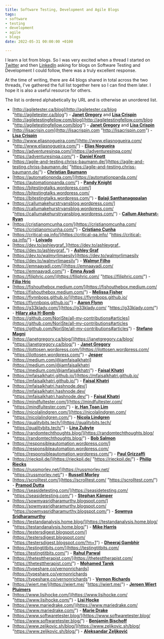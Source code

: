 ```yaml
---
title: Software Testing, Development and Agile Blogs
tags:
- software
- testing
- development
- agile
- blogs
date: 2022-05-31 00:00:00 +0100

---
```

I learn a lot from blogs. So I was very excited when a thread I started on [Twitter](https://twitter.com/FullSnackTester/status/1531181120859123714) and then [LinkedIn](https://www.linkedin.com/posts/dowenb_softwaretesting-activity-6937332208307200000-V1dP?utm_source=linkedin_share&utm_medium=member_desktop_web) asking for blogs on Software Testing and Development I could follow, there was a truly excellent response.

At the time of writing, there are 44 blogs shared in total across the two threads, I've gathered the full list together here so I can find them later. I hope it is also a useful resource for others.

The list is ordered alphabetically by URL and is otherwise an unordered list.

* [http://agiletester.ca/blog](http://agiletester.ca/blog "http://agiletester.ca/blog") - [**Janet Gregory**](https://twitter.com/janetgregoryca) and [**Lisa Crispin**](https://twitter.com/lisacrispin)
* [http://agiletestingfellow.com/blog](http://agiletestingfellow.com/blog "http://agiletestingfellow.com/blog") - [**Janet Gregory**](https://twitter.com/janetgregoryca) and [**Lisa Crispin**](https://twitter.com/lisacrispin)
*  [http://lisacrisin.com](http://lisacrispin.com "http://lisacrispin.com") - [**Lisa Crispin**](https://twitter.com/lisacrispin)
* [http://www.eliasnogueira.com/](http://www.eliasnogueira.com/ "http://www.eliasnogueira.com/") - [**Elias Nogueira**](https://twitter.com/eliasnogueira)
* [https://adventuresinqa.com/](https://adventuresinqa.com/ "https://adventuresinqa.com/") - [**Daniel Knott**](https://twitter.com/dnlkntt)
* [https://agile-and-testing.chriss-baumann.de/](https://agile-and-testing.chriss-baumann.de/ "https://agile-and-testing.chriss-baumann.de/") - [**Christian Baumann**](https://twitter.com/chrissbaumann)
*  [https://automationpnda.com/](https://automationpanda.com/ "https://automationpanda.com/") - [**Pandy Knight**](https://twitter.com/AutomationPanda)
* [https://bjtestingtalks.wordpress.com/](https://bjtestingtalks.wordpress.com/ "https://bjtestingtalks.wordpress.com/") - [**Balaji Santhanagopalan**](https://www.linkedin.com/in/balaji-santhanagopalan-82a63a108/)
* [https://callumakehurstryansblog.wordpress.com/](https://callumakehurstryansblog.wordpress.com/ "https://callumakehurstryansblog.wordpress.com/") - [**Callum Akehurst-Ryan**](https://twitter.com/CAkehurstRyan)
* [https://cristianomcunha.com/](https://cristianomcunha.com/ "https://cristianomcunha.com/") - [**Cristiano Cunha**](https://twitter.com/Melioth)
* [https://critical-qa.info/](https://critical-qa.info/ "https://critical-qa.info/") - [**Loivado**](https://twitter.com/Loivado)
* [https://dev.to/ashleygraf_](https://dev.to/ashleygraf_ "https://dev.to/ashleygraf_") - [**Ashley Graf**](https://twitter.com/ashleygraf_)
* [https://dev.to/walmyrlimaesilv](https://dev.to/walmyrlimaesilv "https://dev.to/walmyrlimaesilv") - [**Walmyr Filho**](https://twitter.com/walmyrlimaesilv)
* [https://emnaayadi.com/](https://emnaayadi.com/ "https://emnaayadi.com/") - [**Emna Ayadi**](https://twitter.com/emna__ayadi)
* [https://filiphric.com/](https://filiphric.com/ "https://filiphric.com/") - [**Filip Hric**](https://twitter.com/filip_hric)
* [https://fishouthebox.medium.com/](https://fishouthebox.medium.com/ "https://fishouthebox.medium.com/") - [**Melissa Fisher**](https://twitter.com/fishouthebox)
* [https://flynnbops.github.io/](https://flynnbops.github.io/ "https://flynnbops.github.io/") - [**Aaron Flynn**](https://twitter.com/flynnbops)
* [https://g33klady.com/](https://g33klady.com/ "https://g33klady.com/") - [**Hilary aka H-Bomb**](https://twitter.com/g33klady)
* [https://github.com/NoriSte/all-my-contributions#articles](https://github.com/NoriSte/all-my-contributions#articles "https://github.com/NoriSte/all-my-contributions#articles") - [**Stefano Magni**](https://twitter.com/NoriSte)
* [https://janetgregory.ca/blog/](https://janetgregory.ca/blog/ "https://janetgregory.ca/blog/") - [**Janet Gregory**](https://twitter.com/janetgregoryca)
* [https://jlottosen.wordpress.com/](https://jlottosen.wordpress.com/ "https://jlottosen.wordpress.com/") - [**Jesper**](https://twitter.com/jlottosen)
* [https://medium.com/@iamfaisalkhatri](https://medium.com/@iamfaisalkhatri "https://medium.com/@iamfaisalkhatri") - [**Faisal Khatri**](https://twitter.com/mfaisal_khatri)
* [https://mfaisalkhatri.github.io/](https://mfaisalkhatri.github.io/ "https://mfaisalkhatri.github.io/") - [**Faisal Khatri**](https://twitter.com/mfaisal_khatri)
* [https://mfaisalkhatri.hashnode.dev/](https://mfaisalkhatri.hashnode.dev/ "https://mfaisalkhatri.hashnode.dev/") - [**Faisal Khatri**](https://twitter.com/mfaisal_khatri)
* [https://mindfultester.com/](https://mindfultester.com/ "https://mindfultester.com/") - [**ir. Han Toan Lim**](https://twitter.com/MIndfulTester)
* [https://nicolalindgren.com/](https://nicolalindgren.com/ "https://nicolalindgren.com/") - [**Nicola Lindgren**](https://twitter.com/NicolaLindgren)
* [https://qualitybits.tech/](https://qualitybits.tech/ "https://qualitybits.tech/") - [**Lina Zubyte**](https://twitter.com/buggylina)
* [https://randomtechthoughts.blog/](https://randomtechthoughts.blog/ "https://randomtechthoughts.blog/") - [**Bob Salmon**](https://twitter.com/BobTechThoughts)
* [https://responsibleautomation.wordpress.com/](https://responsibleautomation.wordpress.com/ "https://responsibleautomation.wordpress.com/") - [**Paul Grizzaffi**](https://twitter.com/pgrizzaffi)
* [https://rieckpil.de/](https://rieckpil.de/ "https://rieckpil.de/") - [**Philip Riecks**](https://twitter.com/rieckpil)
* [https://russmorley.net/](https://russmorley.net/ "https://russmorley.net/") - [**Russell Morley**](https://www.linkedin.com/in/russell-morley/)
* [https://scrolltest.com/](https://scrolltest.com/ "https://scrolltest.com/") - [**Pramod Dutta**](https://twitter.com/itstechmode)
* [https://seasidetesting.com/](https://seasidetesting.com/ "https://seasidetesting.com/") - [**Stephan Kämper**](https://twitter.com/S_2K)
* [https://sowmyasridharamurthy.blogspot.com/](https://sowmyasridharamurthy.blogspot.com/ "https://sowmyasridharamurthy.blogspot.com/") - [**Sowmya Sridharamurthy**](https://twitter.com/Someoooww)
* [https://testandanalysis.home.blog/](https://testandanalysis.home.blog/ "https://testandanalysis.home.blog/") - [**Mike Harris**](https://twitter.com/TestAndAnalysis)
* [https://testersdigest.blogspot.com/](https://testersdigest.blogspot.com/ "https://testersdigest.blogspot.com/?m=1") - [**Dheeraj Gambhir**](https://twitter.com/dheerajgambhir)
* [https://testingtitbits.com/](https://testingtitbits.com/ "https://testingtitbits.com/") - [**Rahul Parwal**](https://twitter.com/parwalrahul)
* [https://thetesttherapist.com/](https://thetesttherapist.com/ "https://thetesttherapist.com/") - [**Mohamed Tarek**](https://twitter.com/motareksamir)
* [https://typeshare.co/vernonrichards](https://typeshare.co/vernonrichards "https://typeshare.co/vernonrichards") - [**Vernon Richards**](https://twitter.com/TesterFromLeic)
* [https://wiert.me/](https://wiert.me/ "https://wiert.me/") - [**Jeroen Wiert Pluimers**](https://twitter.com/jpluimers)
* [https://www.lisihocke.com/](https://www.lisihocke.com/ "https://www.lisihocke.com/") - [**Lisi Hocke**](https://twitter.com/lisihocke)
* [https://www.mariedrake.com/](https://www.mariedrake.com/ "https://www.mariedrake.com/") - [**Marie Drake**](https://twitter.com/mcruzdrake)
* [https://www.softwaretester.blog/](https://www.softwaretester.blog/ "https://www.softwaretester.blog/") - [**Benjamin Bischoff**](https://twitter.com/BischoffDev)
* [https://www.zeljkovic.sh/blog/](https://www.zeljkovic.sh/blog/ "https://www.zeljkovic.sh/blog/") - [**Aleksandar Zeljković**](https://twitter.com/a_zeljkovic)